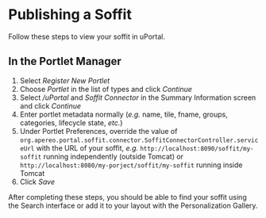 # Publishing a Soffit

Follow these steps to view your soffit in uPortal.

## In the Portlet Manager

1. Select _Register New Portlet_
2. Choose _Portlet_ in the list of types and click _Continue_
3. Select _/uPortal_ and _Soffit Connector_ in the Summary Information screen
   and click _Continue_
4. Enter portlet metadata normally (_e.g._ name, tile, fname, groups,
   categories, lifecycle state, _etc._)
5. Under Portlet Preferences, override the value of
   `org.apereo.portal.soffit.connector.SoffitConnectorController.serviceUrl`
   with the URL of your soffit, _e.g._ `http://localhost:8090/soffit/my-soffit`
   running independently (outside Tomcat) or
   `http://localhost:8080/my-porject/soffit/my-soffit` running inside Tomcat
6. Click _Save_

After completing these steps, you should be able to find your soffit using the
Search interface or add it to your layout with the Personalization Gallery.
